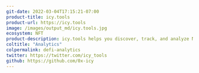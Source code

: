 ```yaml
---
git-date: 2022-03-04T17:15:21-07:00
product-title: icy.tools
product-url: https://icy.tools
image: /images/output_md/icy.tools.jpg
ecosystem: NFT
product-description: icy.tools helps you discover, track, and analyze NFTs with real time floor and volume data, historical charts and trend data, NFT portfolio values on any wallet, and more.
coltitle: "Analytics"
colpermalink: defi-analytics
twitter: https://twitter.com/icy_tools
github: https://github.com/0x-icy
---
```

